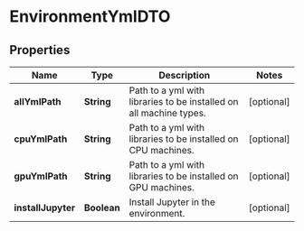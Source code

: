 # EnvironmentYmlDTO

## Properties
Name | Type | Description | Notes
------------ | ------------- | ------------- | -------------
**allYmlPath** | **String** | Path to a yml with libraries to be installed on all machine types. |  [optional]
**cpuYmlPath** | **String** | Path to a yml with libraries to be installed on CPU machines. |  [optional]
**gpuYmlPath** | **String** | Path to a yml with libraries to be installed on GPU machines. |  [optional]
**installJupyter** | **Boolean** | Install Jupyter in the environment. |  [optional]

